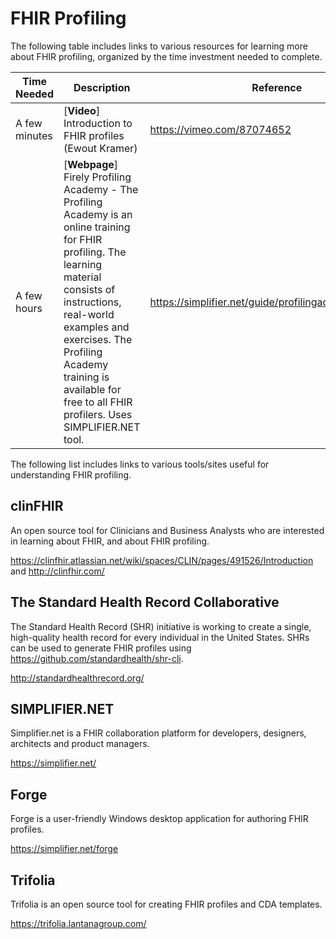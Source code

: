 # FHIR Profiling

The following table includes links to various resources for learning more about FHIR profiling, organized by the time investment needed to complete.

| Time Needed   | Description | Reference |
| ------------- | ----------- | --------- |
| A few minutes | [**Video**] Introduction to FHIR profiles (Ewout Kramer) | https://vimeo.com/87074652 |
| A few hours   | [**Webpage**] Firely Profiling Academy - The Profiling Academy is an online training for FHIR profiling. The learning material consists of instructions, real-world examples and exercises. The Profiling Academy training is available for free to all FHIR profilers. Uses SIMPLIFIER.NET tool. | https://simplifier.net/guide/profilingacademy/modules |

The following list includes links to various tools/sites useful for understanding FHIR profiling.

## clinFHIR

An open source tool for Clinicians and Business Analysts who are interested in learning about FHIR, and about FHIR profiling.

https://clinfhir.atlassian.net/wiki/spaces/CLIN/pages/491526/Introduction
and
http://clinfhir.com/

## The Standard Health Record Collaborative

The Standard Health Record (SHR) initiative is working to create a single, high-quality health record for every individual in the United States. SHRs can be used to generate FHIR profiles using https://github.com/standardhealth/shr-cli.

http://standardhealthrecord.org/

## SIMPLIFIER.NET

Simplifier.net is a FHIR collaboration platform for developers, designers, architects and product managers.

https://simplifier.net/

## Forge

Forge is a user-friendly Windows desktop application for authoring FHIR profiles.

https://simplifier.net/forge

## Trifolia

Trifolia is an open source tool for creating FHIR profiles and CDA templates.

https://trifolia.lantanagroup.com/
